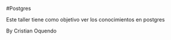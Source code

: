 #Postgres 

Este taller tiene como objetivo ver los conocimientos en postgres

By Cristian Oquendo 
